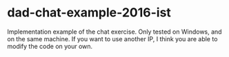 # dad-chat-example-2016-ist
Implementation example of the chat exercise.
Only tested on Windows, and on the same machine. If you want to use another IP, I think you are able to modify the code on your own.
